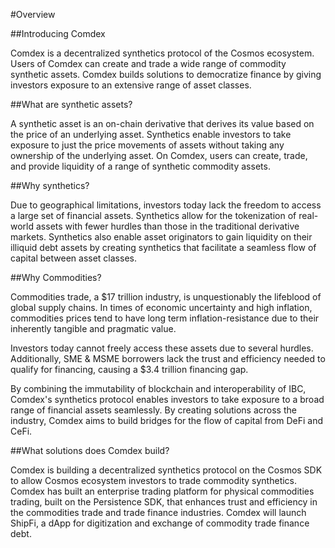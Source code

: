 #Overview

##Introducing Comdex

Comdex is a decentralized synthetics protocol of the Cosmos ecosystem. Users of Comdex can create and trade a wide range of commodity synthetic assets. Comdex builds solutions to democratize finance by giving investors exposure to an extensive range of asset classes.


##What are synthetic assets?

A synthetic asset is an on-chain derivative that derives its value based on the price of an underlying asset. Synthetics enable investors to take exposure to just the price movements of assets without taking any ownership of the underlying asset. On Comdex, users can create, trade, and provide liquidity of a range of synthetic commodity assets.


##Why synthetics?

Due to geographical limitations, investors today lack the freedom to access a large set of financial assets. Synthetics allow for the tokenization of real-world assets with fewer hurdles than those in the traditional derivative markets. Synthetics also enable asset originators to gain liquidity on their illiquid debt assets by creating synthetics that facilitate a seamless flow of capital between asset classes. 


##Why Commodities?

Commodities trade, a $17 trillion industry, is unquestionably the lifeblood of global supply chains. In times of economic uncertainty and high inflation, commodities prices tend to have long term inflation-resistance due to their inherently tangible and pragmatic value. 

Investors today cannot freely access these assets due to several hurdles. Additionally, SME & MSME borrowers lack the trust and efficiency needed to qualify for financing, causing a $3.4 trillion financing gap. 

By combining the immutability of blockchain and interoperability of IBC, Comdex's synthetics protocol enables investors to take exposure to a broad range of financial assets seamlessly. By creating solutions across the industry, Comdex aims to build bridges for the flow of capital from DeFi and CeFi.

##What solutions does Comdex build?

Comdex is building a decentralized synthetics protocol on the Cosmos SDK to allow Cosmos ecosystem investors to trade commodity synthetics. Comdex has built an enterprise trading platform for physical commodities trading, built on the Persistence SDK, that enhances trust and efficiency in the commodities trade and trade finance industries.
Comdex will launch ShipFi, a dApp for digitization and exchange of commodity trade finance debt.
